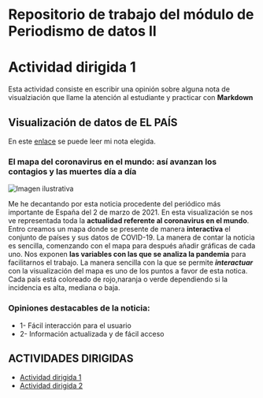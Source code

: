 # Repositorio de trabajo del módulo de Periodismo de datos II

# Actividad dirigida 1

Esta actividad consiste en escribir una opinión sobre alguna nota de visualziación que llame la atención al estudiante y practicar con **Markdown** 

## Visualización de datos de EL PAÍS

 En este [enlace](https://elpais.com/especiales/coronavirus-covid-19/el-mapa-del-coronavirus-en-el-mundo/) se puede leer mi nota elegida. 
 
 ### El mapa del coronavirus en el mundo: así avanzan los contagios y las muertes día a día
 
 ![Imagen ilustrativa](https://img2.rtve.es/n/1996067?w=800&preview=1583357155544.jpg)
 
Me he decantando por esta noticia procedente del periódico más importante de España del 2 de marzo de 2021. En esta visualización se nos ve representada toda la **actualidad referente al coronavirus en el mundo**. Entro creamos un mapa donde se presente de manera **interactiva** el conjunto de países y sus datos de COVID-19. La manera de contar la noticia es sencilla, comenzando con el mapa para después añadir gráficas de cada uno. Nos exponen **las variables con las que se analiza la pandemia** para facilitarnos el trabajo.
La manera sencilla con la que se permite ***interactuar*** con la visualización del mapa es uno de los puntos a favor de esta notica. Cada país está coloreado de rojo,naranja o verde dependiendo si la incidencia es alta, mediana o baja.

### Opiniones destacables de la noticia:
* 1- Fácil interacción para el usuario
* 2- Información actualizada y de fácil acceso


## ACTIVIDADES DIRIGIDAS

- [Actividad dirigida 1](ad1.md)
- [Actividad dirigida 2](ad2.md) 
 
